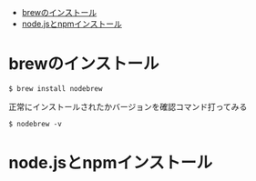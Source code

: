 
- [brewのインストール](#brewのインストール)
- [node.jsとnpmインストール](#nodejsとnpmインストール)


# brewのインストール
```shell
$ brew install nodebrew
```

正常にインストールされたかバージョンを確認コマンド打ってみる

```shell
$ nodebrew -v
```

# node.jsとnpmインストール